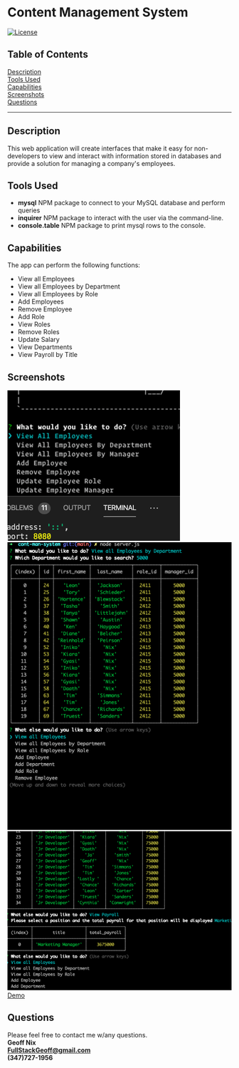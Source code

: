# Content Management System
[![License](https://img.shields.io/badge/License-Boost%201.0-lightblue.svg)](https://www.boost.org/LICENSE_1_0.txt)

## Table of Contents
[Description](#description)<br/>
[Tools Used](#tools-used)<br/>
[Capabilities](#capabilities)<br/>
[Screenshots](#screenshots)<br/>
[Questions](#questions)


---
## Description

This web application will create interfaces that make it easy for non-developers to view and interact with information stored in databases and provide a solution for managing a company's employees.

## Tools Used
* **mysql** NPM package to connect to your MySQL database and perform queries
* **inquirer** NPM package to interact with the user via the command-line.
* **console.table** NPM package to print mysql rows to the console.

## Capabilities
The app can perform the following functions:
* View all Employees
* View all Employees by Department
* View all Employees by Role
* Add Employees
* Remove Employee
* Add Role
* View Roles
* Remove Roles
* Update Salary
* View Departments
* View Payroll by Title

##  Screenshots
![](./screenshots/screenShot1.png)
![](./screenshots/screenShot2.png)
![](./screenshots/screenShot4.png)
[Demo](https://drive.google.com/file/d/1IGyUDdblhD98_yIJCNIqkMFBjWh1nelV/view)

## Questions
Please feel free to contact me w/any questions.<br/>
**Geoff Nix** <br/>
**FullStackGeoff@gmail.com**<br/>
**(347)727-1956**
